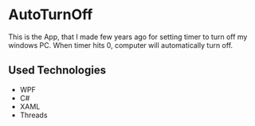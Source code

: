 # AutoTurnOff

This is the App, that I made few years ago for setting timer to turn off my windows PC.
When timer hits 0, computer will automatically turn off.

## Used Technologies
- WPF
- C#
- XAML
- Threads
